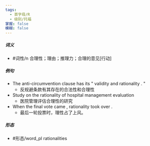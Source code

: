 ```yaml
---
tags:
  - 首字母/R
  - 级别/托福
掌握: false
模糊: false
---
```

##### 词义
- #词性/n  合理性；理由；推理力；合理的意见[行动]
##### 例句
- The anti-circumvention clause has its " validity and rationality . "
	- 反规避条款有其存在的合法性和合理性
- Study on the rationality of hospital management evaluation
	- 医院管理评估合理性的研究
- When the final vote came , rationality took over .
	- 最后一轮投票时，理性占了上风。
##### 形态
- #形态/word_pl rationalities
